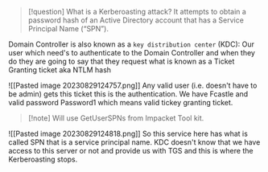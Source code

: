 >[!question] What is a Kerberoasting attack?
It attempts to obtain a password hash of an Active Directory account that has a Service Principal Name (“SPN”).

Domain Controller is also known as a `key distribution center` (KDC):
Our user which need's to authenticate to the Domain Controller and when they do they are going to say that they request what is known as a Ticket Granting ticket aka NTLM hash

![[Pasted image 20230829124757.png]]
Any valid user (i.e. doesn't have to be admin) gets this ticket this is the authentication.
We have Fcastle and valid password Password1 which means valid tickey granting ticket.

>[!note] Will use GetUserSPNs from Impacket Tool kit.


![[Pasted image 20230829124818.png]]
So this service here has what is called SPN that is a service principal name.
KDC doesn't know that we have access to this server or not and provide us with TGS and this is where the Kerberoasting stops.